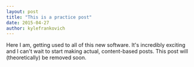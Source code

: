 ```yaml
---
layout: post
title: "This is a practice post"
date: 2015-04-27
author: kylefrankovich
---
```


Here I am, getting used to all of this new software. It's incredibly exciting and I can't wait to start making actual, content-based posts. This post will (theoretically) be removed soon.
